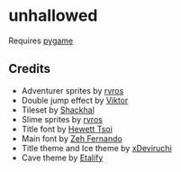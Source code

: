 unhallowed
=======
Requires [pygame](https://pypi.org/project/pygame/)


Credits
-------
- Adventurer sprites by [rvros](https://rvros.itch.io/animated-pixel-hero)
- Double jump effect by [Viktor](https://v-ktor.itch.io/pixelated-attackhit-animations)
- Tileset by [Shackhal](https://shackhal.itch.io/multi-platformer-tileset)
- Slime sprites by [rvros](https://rvros.itch.io/pixel-art-animated-slime)
- Title font by [Hewett Tsoi](https://www.dafont.com/alagard.font)
- Main font by [Zeh Fernando](https://www.dafont.com/perfect-dos-vga-437.font)
- Title theme and Ice theme by [xDeviruchi](https://xdeviruchi.itch.io/8-bit-fantasy-adventure-music-pack)
- Cave theme by [Etalify](https://www.youtube.com/watch?v=c9rMlxCwbm0)
